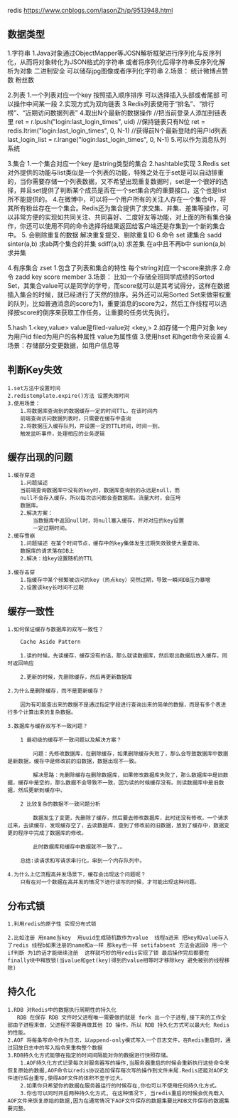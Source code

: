 redis
https://www.cnblogs.com/jasonZh/p/9513948.html
## 数据类型

1.字符串
    1.Java对象通过ObjectMapper等JOSN解析框架进行序列化与反序列化，从而将对象转化为JSON格式的字符串
        或者将序列化后得字符串反序列化解析为对象
        二进制安全 可以储存jpg图像或者序列化字符串
    2.场景：
        统计微博点赞数 粉丝数

2.列表
    1.一个列表对应一个key 按照插入顺序排序 可以选择插入头部或者尾部 可以操作中间某一段
    2.实现方式为双向链表
    3.Redis列表使用于“排名”、“排行榜”、“近期访问数据列表”
    4.取出N个最新的数据操作
        //把当前登录人添加到链表里
        ret = r.lpush("login:last_login_times", uid)
        //保持链表只有N位
        ret = redis.ltrim("login:last_login_times", 0, N-1)
        //获得前N个最新登陆的用户Id列表
        last_login_list = r.lrange("login:last_login_times", 0, N-1)
    5.可以作为消息队列系统

3.集合
    1.一个集合对应一个key 是string类型的集合
    2.hashtable实现
    3.Redis set对外提供的功能与list类似是一个列表的功能，特殊之处在于set是可以自动排重的，当你需要存储一个列表数据，又不希望出现重复数据时，set是一个很好的选择，并且set提供了判断某个成员是否在一个set集合内的重要接口，这个也是list所不能提供的。
    4.在微博中，可以将一个用户所有的关注人存在一个集合中，将其所有粉丝存在一个集合。Redis还为集合提供了求交集、并集、差集等操作，可以非常方便的实现如共同关注、共同喜好、二度好友等功能，对上面的所有集合操作，你还可以使用不同的命令选择将结果返回给客户端还是存集到一个新的集合中。
    5.
        会剔除重复的数据
        解决重复提交、剔除重复ID
    6.命令
        set 建集合
        sadd 
        sinter(a,b) 求ab两个集合的并集
        sdiff(a,b) 求差集 在a中且不再b中
        sunion(a,b)求并集

4.有序集合 zset
    1.包含了列表和集合的特性 每个string对应一个score来排序
    2.命令 zadd key score member
    3.场景：
        比如一个存储全班同学成绩的Sorted Set，其集合value可以是同学的学号，而score就可以是其考试得分，这样在数据插入集合的时候，就已经进行了天然的排序。另外还可以用Sorted Set来做带权重的队列，比如普通消息的score为1，重要消息的score为2，然后工作线程可以选择按score的倒序来获取工作任务。让重要的任务优先执行。

5.hash
    1.<key,value>  value是filed-value对 <key,<filed-value>>
    2.如存储一个用户对象 key为用户id filed为用户的各种属性 value为属性值
    3.使用hset 和hget命令来设置
    4.场景：存储部分变更数据，如用户信息等


## 判断Key失效
    1.set方法中设置时间
    2.redistemplate.expire()方法 设置失效时间
    3.使用场景：
        1.将数据库查询到的数据缓存一定的时间TTL，在该时间内
        前端查询访问数据列表时，只需要在缓存中查询
        2.将数据压入缓存队列，并设置一定的TTL时间，时间一到，
        触发监听事件，处理相应的业务逻辑

## 缓存出现的问题
    1.缓存穿透    
        1.问题描述
        当前端查询数据库中没有的key时，数据库查询到的永远是null，而
        null不会存入缓存，所以每次访问都会查数据库。流量大时，会压垮
        数据库。
        2.解决方案：
            当数据库中返回null时，将null塞入缓存，并对对应的key设置
            一定过期时间。
    2.缓存雪崩
        1.问题描述 在某个时间节点，缓存中的key集体发生过期失效致使大量查询、
        数据库的请求落在DB上
        2.解决：给key设置随机的TTL
    
    3.缓存击穿
        1.指缓存中某个频繁被访问的key（热点key）突然过期，导致一瞬间DB压力暴增
        2.设置该key长时间不过期

## 缓存一致性
    1.如何保证缓存与数据库的双写一致性？

        Cache Aside Pattern

        1.读的时候，先读缓存，缓存没有的话，那么就读数据库，然后取出数据后放入缓存，同时返回响应

        2.更新的时候，先删除缓存，然后再更新数据库

    2.为什么是删除缓存，而不是更新缓存？

        因为有可能查出来的数据不是通过指定字段进行查询出来的简单的数据，而是有多个表进行多个计算出来的复杂数据。

    3.数据库与缓存双写不一致问题？

        1 最初级的缓存不一致问题以及解决方案？

            问题：先修改数据库，在删除缓存，如果删除缓存失败了，那么会导致数据库中数据是新数据，缓存中是修改前的旧数据，数据出现不一致。

            解决思路：先删除缓存在删除数据库，如果修改数据库失败了，那么数据库中是旧数据，缓存中是空的，那么数据不会导致不一致，因为读的时候缓存没有。则读数据库中是旧数据，然后更新到缓存中。

        2 比较复杂的数据不一致问题分析

            数据发生了变更，先删除了缓存，然后要去修改数据库，此时还没有修改，一个请求过来，去读缓存，发现缓存空了，去读数据库，查到了修改前的旧数据，放到了缓存中，数据变更的程序中完成了数据库的修改。

            此时数据库和缓存中数据就不一致了。。

        总结:读请求和写请求串行化，串到一个内存队列中。

    4.为什么上亿流程高并发场景下，缓存会出现这个问题呢？
        只有在对一个数据在高并发的情况下进行读写的时候，才可能出现这种问题。


## 分布式锁
    
    1.利用redis的原子性 实现分布式锁

    2.比如注册 用name当key  用uuid生成随机数作为value  线程a进来 把key和value存入了redis 线程b如果注册的name和a一样 那key也一样 setifabsent 方法会返回0 用一个if判断 为1的话才能继续注册  这样就巧妙的用redis实现了锁 最后操作完后都要在finally块中释放锁(当value和get(key)得到的value相等时才移除key 避免被别的线程移除)

## 持久化 
    1.RDB 对Redis中的数据执行周期性的持久化
       RDB 在保存 RDB 文件时父进程唯一需要做的就是 fork 出一个子进程,接下来的工作全部由子进程来做，父进程不需要再做其他 IO 操作，所以 RDB 持久化方式可以最大化 Redis 的性能。
    2.AOF 将每条写命令作为日志，以append-only模式写入一个日志文件，在Redis重启时，通过回放日志中的写入指令来重构整个数据
    3.RDB持久化方式能够在指定的时间间隔能对你的数据进行快照存储。
        1.AOF持久化方式记录每次对服务器写的操作,当服务器重启的时候会重新执行这些命令来恢复原始的数据,AOF命令以redis协议追加保存每次写的操作到文件末尾.Redis还能对AOF文件进行后台重写,使得AOF文件的体积不至于过大。
        2.如果你只希望你的数据在服务器运行的时候存在,你也可以不使用任何持久化方式。
        3.你也可以同时开启两种持久化方式, 在这种情况下, 当redis重启的时候会优先载入AOF文件来恢复原始的数据,因为在通常情况下AOF文件保存的数据集要比RDB文件保存的数据集要完整。

